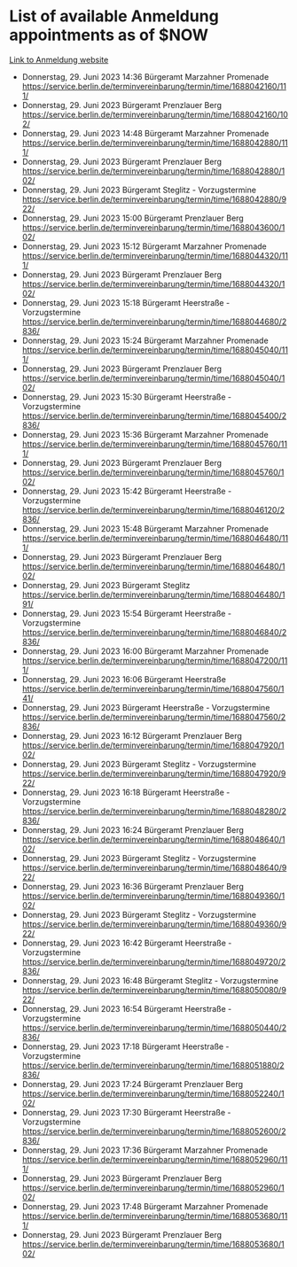 # List of available Anmeldung appointments as of $NOW
[Link to Anmeldung website](https://service.berlin.de/terminvereinbarung/termin/tag.php?termin=1&anliegen[]=120686&dienstleisterlist=122210,122217,327316,122219,327312,122227,327314,122231,327346,122243,327348,122254,122252,329742,122260,329745,122262,329748,122271,327278,122273,327274,122277,327276,330436,122280,327294,122282,327290,122284,327292,122291,327270,122285,327266,122286,327264,122296,327268,150230,329760,122297,327286,122294,327284,122312,329763,122314,329775,122304,327330,122311,327334,122309,327332,317869,122281,327352,122279,329772,122283,122276,327324,122274,327326,122267,329766,122246,327318,122251,327320,122257,327322,122208,327298,122226,327300&herkunft=http%3A%2F%2Fservice.berlin.de%2Fdienstleistung%2F120686%2F)
- Donnerstag, 29. Juni 2023 14:36 Bürgeramt Marzahner Promenade https://service.berlin.de/terminvereinbarung/termin/time/1688042160/111/
- Donnerstag, 29. Juni 2023  Bürgeramt Prenzlauer Berg https://service.berlin.de/terminvereinbarung/termin/time/1688042160/102/
- Donnerstag, 29. Juni 2023 14:48 Bürgeramt Marzahner Promenade https://service.berlin.de/terminvereinbarung/termin/time/1688042880/111/
- Donnerstag, 29. Juni 2023  Bürgeramt Prenzlauer Berg https://service.berlin.de/terminvereinbarung/termin/time/1688042880/102/
- Donnerstag, 29. Juni 2023  Bürgeramt Steglitz - Vorzugstermine https://service.berlin.de/terminvereinbarung/termin/time/1688042880/922/
- Donnerstag, 29. Juni 2023 15:00 Bürgeramt Prenzlauer Berg https://service.berlin.de/terminvereinbarung/termin/time/1688043600/102/
- Donnerstag, 29. Juni 2023 15:12 Bürgeramt Marzahner Promenade https://service.berlin.de/terminvereinbarung/termin/time/1688044320/111/
- Donnerstag, 29. Juni 2023  Bürgeramt Prenzlauer Berg https://service.berlin.de/terminvereinbarung/termin/time/1688044320/102/
- Donnerstag, 29. Juni 2023 15:18 Bürgeramt Heerstraße - Vorzugstermine https://service.berlin.de/terminvereinbarung/termin/time/1688044680/2836/
- Donnerstag, 29. Juni 2023 15:24 Bürgeramt Marzahner Promenade https://service.berlin.de/terminvereinbarung/termin/time/1688045040/111/
- Donnerstag, 29. Juni 2023  Bürgeramt Prenzlauer Berg https://service.berlin.de/terminvereinbarung/termin/time/1688045040/102/
- Donnerstag, 29. Juni 2023 15:30 Bürgeramt Heerstraße - Vorzugstermine https://service.berlin.de/terminvereinbarung/termin/time/1688045400/2836/
- Donnerstag, 29. Juni 2023 15:36 Bürgeramt Marzahner Promenade https://service.berlin.de/terminvereinbarung/termin/time/1688045760/111/
- Donnerstag, 29. Juni 2023  Bürgeramt Prenzlauer Berg https://service.berlin.de/terminvereinbarung/termin/time/1688045760/102/
- Donnerstag, 29. Juni 2023 15:42 Bürgeramt Heerstraße - Vorzugstermine https://service.berlin.de/terminvereinbarung/termin/time/1688046120/2836/
- Donnerstag, 29. Juni 2023 15:48 Bürgeramt Marzahner Promenade https://service.berlin.de/terminvereinbarung/termin/time/1688046480/111/
- Donnerstag, 29. Juni 2023  Bürgeramt Prenzlauer Berg https://service.berlin.de/terminvereinbarung/termin/time/1688046480/102/
- Donnerstag, 29. Juni 2023  Bürgeramt Steglitz https://service.berlin.de/terminvereinbarung/termin/time/1688046480/191/
- Donnerstag, 29. Juni 2023 15:54 Bürgeramt Heerstraße - Vorzugstermine https://service.berlin.de/terminvereinbarung/termin/time/1688046840/2836/
- Donnerstag, 29. Juni 2023 16:00 Bürgeramt Marzahner Promenade https://service.berlin.de/terminvereinbarung/termin/time/1688047200/111/
- Donnerstag, 29. Juni 2023 16:06 Bürgeramt Heerstraße https://service.berlin.de/terminvereinbarung/termin/time/1688047560/141/
- Donnerstag, 29. Juni 2023  Bürgeramt Heerstraße - Vorzugstermine https://service.berlin.de/terminvereinbarung/termin/time/1688047560/2836/
- Donnerstag, 29. Juni 2023 16:12 Bürgeramt Prenzlauer Berg https://service.berlin.de/terminvereinbarung/termin/time/1688047920/102/
- Donnerstag, 29. Juni 2023  Bürgeramt Steglitz - Vorzugstermine https://service.berlin.de/terminvereinbarung/termin/time/1688047920/922/
- Donnerstag, 29. Juni 2023 16:18 Bürgeramt Heerstraße - Vorzugstermine https://service.berlin.de/terminvereinbarung/termin/time/1688048280/2836/
- Donnerstag, 29. Juni 2023 16:24 Bürgeramt Prenzlauer Berg https://service.berlin.de/terminvereinbarung/termin/time/1688048640/102/
- Donnerstag, 29. Juni 2023  Bürgeramt Steglitz - Vorzugstermine https://service.berlin.de/terminvereinbarung/termin/time/1688048640/922/
- Donnerstag, 29. Juni 2023 16:36 Bürgeramt Prenzlauer Berg https://service.berlin.de/terminvereinbarung/termin/time/1688049360/102/
- Donnerstag, 29. Juni 2023  Bürgeramt Steglitz - Vorzugstermine https://service.berlin.de/terminvereinbarung/termin/time/1688049360/922/
- Donnerstag, 29. Juni 2023 16:42 Bürgeramt Heerstraße - Vorzugstermine https://service.berlin.de/terminvereinbarung/termin/time/1688049720/2836/
- Donnerstag, 29. Juni 2023 16:48 Bürgeramt Steglitz - Vorzugstermine https://service.berlin.de/terminvereinbarung/termin/time/1688050080/922/
- Donnerstag, 29. Juni 2023 16:54 Bürgeramt Heerstraße - Vorzugstermine https://service.berlin.de/terminvereinbarung/termin/time/1688050440/2836/
- Donnerstag, 29. Juni 2023 17:18 Bürgeramt Heerstraße - Vorzugstermine https://service.berlin.de/terminvereinbarung/termin/time/1688051880/2836/
- Donnerstag, 29. Juni 2023 17:24 Bürgeramt Prenzlauer Berg https://service.berlin.de/terminvereinbarung/termin/time/1688052240/102/
- Donnerstag, 29. Juni 2023 17:30 Bürgeramt Heerstraße - Vorzugstermine https://service.berlin.de/terminvereinbarung/termin/time/1688052600/2836/
- Donnerstag, 29. Juni 2023 17:36 Bürgeramt Marzahner Promenade https://service.berlin.de/terminvereinbarung/termin/time/1688052960/111/
- Donnerstag, 29. Juni 2023  Bürgeramt Prenzlauer Berg https://service.berlin.de/terminvereinbarung/termin/time/1688052960/102/
- Donnerstag, 29. Juni 2023 17:48 Bürgeramt Marzahner Promenade https://service.berlin.de/terminvereinbarung/termin/time/1688053680/111/
- Donnerstag, 29. Juni 2023  Bürgeramt Prenzlauer Berg https://service.berlin.de/terminvereinbarung/termin/time/1688053680/102/
